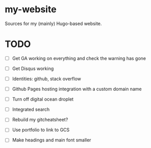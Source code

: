 # my-website

Sources for my (mainly) Hugo-based website.

# TODO
* [ ] Get GA working on everything and check the warning has gone
* [ ] Get Disqus working
* [ ] Identities: github, stack overflow
* [ ] Github Pages hosting integration with a custom domain name
* [ ] Turn off digital ocean droplet
* [ ] Integrated search
* [ ] Rebuild my gitcheatsheet?
* [ ] Use portfolio to link to GCS
* [ ] Make headings and main font smaller

